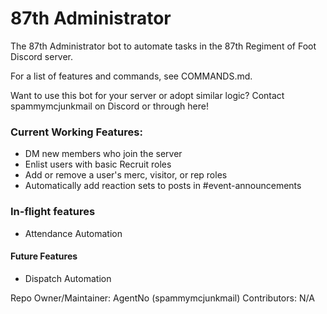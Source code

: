 # 87th Administrator
The 87th Administrator bot to automate tasks in the 87th Regiment of Foot Discord server.

For a list of features and commands, see COMMANDS.md.

Want to use this bot for your server or adopt similar logic? Contact spammymcjunkmail on Discord or through here!

### Current Working Features:
- DM new members who join the server
- Enlist users with basic Recruit roles
- Add or remove a user's merc, visitor, or rep roles
- Automatically add reaction sets to posts in #event-announcements

### In-flight features
- Attendance Automation

#### Future Features
- Dispatch Automation

Repo Owner/Maintainer: AgentNo (spammymcjunkmail)
Contributors: N/A

